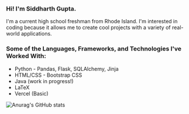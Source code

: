 ### Hi! I'm Siddharth Gupta.

<!--
**Windshield-Viper/windshield-viper** is a ✨ _special_ ✨ repository because its `README.md` (this file) appears on your GitHub profile.

Here are some ideas to get you started:

- 🔭 I’m currently working on ...
- 🌱 I’m currently learning ...
- 👯 I’m looking to collaborate on ...
- 🤔 I’m looking for help with ...
- 💬 Ask me about ...
- 📫 How to reach me: ...
- 😄 Pronouns: ...
- ⚡ Fun fact: ...
-->
 I'm a current high school freshman from Rhode Island. I'm interested in coding because it allows me to create cool projects with a variety of real-world applications.
 
 ### Some of the Languages, Frameworks, and Technologies I've Worked With:
 - Python - Pandas, Flask, SQLAlchemy, Jinja
 - HTML/CSS - Bootstrap CSS
 - Java (work in progress!)
 - LaTeX
 - Vercel (Basic)

![Anurag's GitHub stats](https://github-readme-stats.vercel.app/api?username=windshield-viper&show_icons=true&theme=calm)
